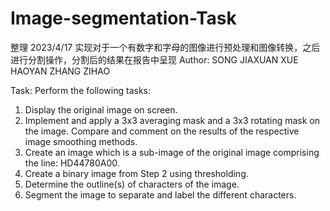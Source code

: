 # Image-segmentation-Task
整理 2023/4/17
实现对于一个有数字和字母的图像进行预处理和图像转换，之后进行分割操作，分割后的结果在报告中呈现
Author: SONG JIAXUAN  XUE HAOYAN  ZHANG ZIHAO

Task:
Perform the following tasks:
1. Display the original image on screen.
2. Implement and apply a 3x3 averaging mask and a 3x3 rotating mask on the image. 
Compare and comment on the results of the respective image smoothing methods. 
3. Create an image which is a sub-image of the original image comprising the line: 
HD44780A00. 
4. Create a binary image from Step 2 using thresholding.
5. Determine the outline(s) of characters of the image.
6. Segment the image to separate and label the different characters.
